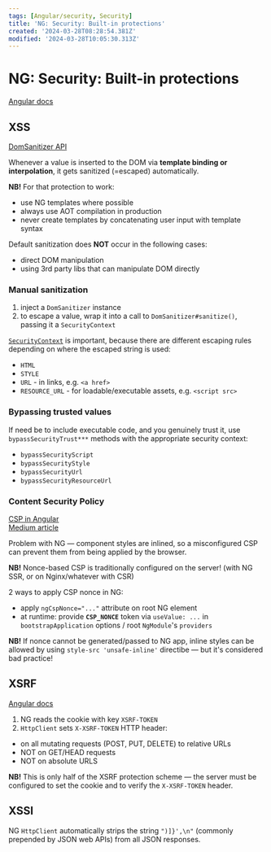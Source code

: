 ```yaml
---
tags: [Angular/security, Security]
title: 'NG: Security: Built-in protections'
created: '2024-03-28T08:28:54.381Z'
modified: '2024-03-28T10:05:30.313Z'
---
```


# NG: Security: Built-in protections

[Angular docs](https://angular.io/guide/security)


## XSS

[DomSanitizer API](https://angular.io/api/platform-browser/DomSanitizer)

Whenever a value is inserted to the DOM via **template binding or interpolation**, it gets sanitized (=escaped) automatically.

**NB!** For that protection to work:
- use NG templates where possible
- always use AOT compilation in production
- never create templates by concatenating user input with template syntax

Default sanitization does **NOT** occur in the following cases:
- direct DOM manipulation
- using 3rd party libs that can manipulate DOM directly


### Manual sanitization

1. inject a `DomSanitizer` instance
2. to escape a value, wrap it into a call to `DomSanitizer#sanitize()`, passing it a `SecurityContext`

[`SecurityContext`](https://angular.io/api/core/SecurityContext) is important, because there are different escaping rules depending on where the escaped string is used:
- `HTML`
- `STYLE`
- `URL` - in links, e.g. `<a href>`
- `RESOURCE_URL` - for loadable/executable assets, e.g. `<script src>`


### Bypassing trusted values

If need be to include executable code, and you genuinely trust it, use `bypassSecurityTrust***` methods with the appropriate security context:
- `bypassSecurityScript`
- `bypassSecurityStyle`
- `bypassSecurityUrl`
- `bypassSecurityResourceUrl`


### Content Security Policy

[CSP in Angular](https://borstch.com/blog/development/angular-and-content-security-policy-csp-best-practices)  
[Medium article](https://blog.stackademic.com/whats-a-nonce-7508458bded9)

Problem with NG &mdash; component styles are inlined, so a misconfigured CSP can prevent them from being applied by the browser.

**NB!** Nonce-based CSP is traditionally configured on the server! (with NG SSR, or on Nginx/whatever with CSR)

2 ways to apply CSP nonce in NG:
- apply `ngCspNonce="..."` attribute on root NG element
- at runtime: provide **`CSP_NONCE`** token via `useValue: ...` in `bootstrapApplication` options / root `NgModule`'s `providers`

**NB!** If nonce cannot be generated/passed to NG app, inline styles can be allowed by using `style-src 'unsafe-inline'` directibe &mdash; but it's considered bad practice!


## XSRF

[Angular docs](https://angular.io/guide/http-security-xsrf-protection)

1. NG reads the cookie with key `XSRF-TOKEN`
2. `HttpClient` sets `X-XSRF-TOKEN` HTTP header:
- on all mutating requests (POST, PUT, DELETE) to relative URLs
- NOT on GET/HEAD requests
- NOT on absolute URLS

**NB!** This is only half of the XSRF protection scheme &mdash; the server must be configured to set the cookie and to verify the `X-XSRF-TOKEN` header.


## XSSI

NG `HttpClient` automatically strips the string `")]}',\n"` (commonly prepended by JSON web APIs) from all JSON responses.

